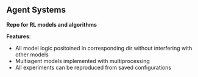 ## Agent Systems

__Repo for RL models and algorithms__

__Features__:
* All model logic positoined in corresponding dir without interfering with other models
* Multiagent models implemented with multiprocessing
* All experiments can be reproduced from saved configurations
